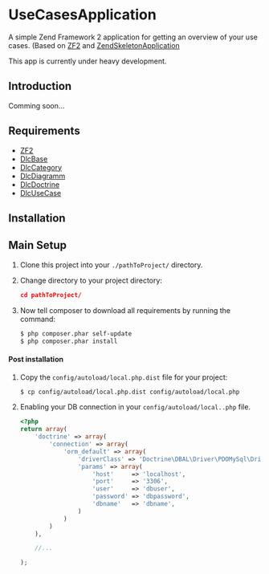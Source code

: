 UseCasesApplication
===================
A simple Zend Framework 2 application for getting an overview of your use cases. (Based on [ZF2](https://github.com/zendframework/zf2) and [ZendSkeletonApplication](https://github.com/zendframework/ZendSkeletonApplication)

This app is currently under heavy development.

## Introduction

Comming soon...

Requirements
------------

* [ZF2](https://github.com/zendframework/zf2)
* [DlcBase](https://github.com/dlabas/DlcBase)
* [DlcCategory](https://github.com/dlabas/DlcCategory)
* [DlcDiagramm](https://github.com/dlabas/DlcDiagramm)
* [DlcDoctrine](https://github.com/dlabas/DlcDoctrine)
* [DlcUseCase](https://github.com/dlabas/DlcUseCase)

Installation
------------

## Main Setup

1. Clone this project into your `./pathToProject/` directory.
2. Change directory to your project directory:

    ```json
    cd pathToProject/
    ```

3. Now tell composer to download all requirements by running the command:

    ```bash
    $ php composer.phar self-update
    $ php composer.phar install
    ```

#### Post installation

1. Copy the `config/autoload/local.php.dist` file for your project:

    ```bash
    $ cp config/autoload/local.php.dist config/autoload/local.php

2. Enabling your DB connection in your `config/autoload/local..php` file.

    ```php
    <?php
    return array(
        'doctrine' => array(
            'connection' => array(
                'orm_default' => array(
                    'driverClass' => 'Doctrine\DBAL\Driver\PDOMySql\Driver',
                    'params' => array(
                        'host'     => 'localhost',
                        'port'     => '3306',
                        'user'     => 'dbuser',
                        'password' => 'dbpassword',
                        'dbname'   => 'dbname',
                    )
                )
            )
        ),

        //...

    );


